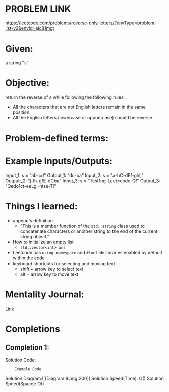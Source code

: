 # PROBLEM LINK
https://leetcode.com/problems/reverse-only-letters/?envType=problem-list-v2&envId=ajc81mgt

# Given: 
a string "s"

# Objective: 
return the reverse of s while following the following rules:
- All the characters that are not English letters remain in the same position.
- All the English letters (lowercase or uppoercase) should be reverse.


# Problem-defined terms: 


# Example Inputs/Outputs:
Input_1: s = "ab-cd"
Output_1: "dc-ba"
Input_2: s = "a-bC-dEf-ghIj"
Output:_2: "j-Ih-gfE-dCba"
Input_3: s = "Test1ng-Leet=code-Q!"
Output_3: "Qedo1ct-eeLg=ntse-T!"



# Things I learned:
- append's definition
	- "This is a member function of the `std::string` class used to concatenate characters or another string to the end of the current string object."
- How to initialize an empty list
	- `std::vector<int> ans`
- Leetcode has `using namespace` and `#include` libraries enabled by default within the code
- keyboard shortcuts for selecting and moving text
	- shift + arrow key to select text
	- alt + arrow key to move text

# Mentality Journal:
[Link](https://docs.google.com/document/d/131LSJ3rmZte6K0HtVIDbwWktHag6VIGpLHQw0aHCW_8/edit?usp=sharing)
# Completions
## Completion 1:
Solution Code:
``` 
	Example Code
```
Solution Diagram:![[Diagram 9.png|200]]
Solution Speed(Time): O()
Solution Speed(Space): O() 